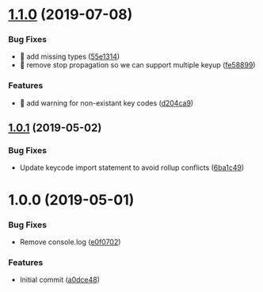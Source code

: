 # [1.1.0](https://github.com/digitalrelab/react-use-keyup/compare/v1.0.1...v1.1.0) (2019-07-08)


### Bug Fixes

* 🐛 add missing types ([55e1314](https://github.com/digitalrelab/react-use-keyup/commit/55e1314))
* 🐛 remove stop propagation so we can support multiple keyup ([fe58899](https://github.com/digitalrelab/react-use-keyup/commit/fe58899))


### Features

* 🎸 add warning for non-existant key codes ([d204ca9](https://github.com/digitalrelab/react-use-keyup/commit/d204ca9))

## [1.0.1](https://github.com/digitalrelab/react-use-keyup/compare/v1.0.0...v1.0.1) (2019-05-02)


### Bug Fixes

* Update keycode import statement to avoid rollup conflicts ([6ba1c49](https://github.com/digitalrelab/react-use-keyup/commit/6ba1c49))

# 1.0.0 (2019-05-01)


### Bug Fixes

* Remove console.log ([e0f0702](https://github.com/digitalrelab/react-use-keyup/commit/e0f0702))


### Features

* Initial commit ([a0dce48](https://github.com/digitalrelab/react-use-keyup/commit/a0dce48))
